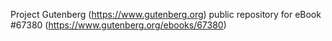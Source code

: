 Project Gutenberg (https://www.gutenberg.org) public repository for
eBook #67380 (https://www.gutenberg.org/ebooks/67380)
